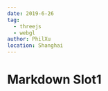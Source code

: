 ```yaml
---
date: 2019-6-26
tag: 
  - threejs
  - webgl
author: PhilXu
location: Shanghai  
---
```


# Markdown Slot1